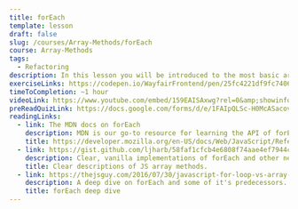 ```yaml
---
title: forEach
template: lesson
draft: false
slug: /courses/Array-Methods/forEach
course: Array-Methods
tags:
  - Refactoring
description: In this lesson you will be introduced to the most basic array method which iterates over an entire list - `forEach`. By the end of the lesson, you should be comfortable with thinking about writing methods which operate on an entire list of items, one item at a time.
exerciseLinks: https://codepen.io/WayfairFrontend/pen/25fc4221df9fc7406f4c0601464d69f1
timeToCompletion: ~1 hour
videoLink: https://www.youtube.com/embed/159EAISAxwg?rel=0&amp;showinfo=0
preReadQuizLink: https://docs.google.com/forms/d/e/1FAIpQLSc-H0McASacovyOZcvSqa-Zp1C9rGivm4cGIQM6yYNqeROwGw/viewform
readingLinks: 
  - link: The MDN docs on forEach
    description: MDN is our go-to resource for learning the API of forEach
    title: https://developer.mozilla.org/en-US/docs/Web/JavaScript/Reference/Global_Objects/Array/forEach
  - link: https://gist.github.com/ljharb/58faf1cfcb4e6808f74aae4ef7944cff
    description: Clear, vanilla implementations of forEach and other new array methods to help you understand what's happening when you use them.
    title: Clear descriptions of JS array methods.
  - link: https://thejsguy.com/2016/07/30/javascript-for-loop-vs-array-foreach.html
    description: A deep dive on forEach and some of it's predecessors.
    title: forEach deep dive
---
```

